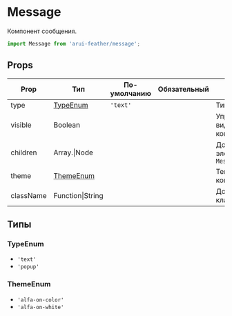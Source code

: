 # Message

Компонент сообщения.

```javascript
import Message from 'arui-feather/message';
```




## Props


| Prop  | Тип  | По-умолчанию | Обязательный | Описание |
| ----- | ---- | ------------ | ------------ |----------|
| type | [TypeEnum](#TypeEnum) | `'text'`  |  | Тип компонента |
| visible | Boolean |  |  | Управление видимостью компонента |
| children | Array.<Node>\|Node |  |  | Дочерние элементы `Message` |
| theme | [ThemeEnum](#ThemeEnum) |  |  | Тема компонента |
| className | Function\|String |  |  | Дополнительный класс |







## Типы






### <a id="TypeEnum"></a>TypeEnum

 * `'text'`
 * `'popup'`


### <a id="ThemeEnum"></a>ThemeEnum

 * `'alfa-on-color'`
 * `'alfa-on-white'`




